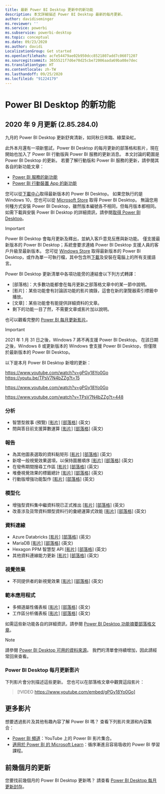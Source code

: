 ```yaml
---
title: 最新 Power BI Desktop 更新中的新功能
description: 本文詳細描述 Power BI Desktop 最新的每月更新。
author: davidiseminger
ms.reviewer: ''
ms.service: powerbi
ms.subservice: powerbi-desktop
ms.topic: conceptual
ms.date: 09/23/2020
ms.author: davidi
LocalizationGroup: Get started
ms.openlocfilehash: acfe54479ae02b950dcc8521807add7c06071207
ms.sourcegitcommit: 3655521f7d6e70d25cbe72006aada69ba08e7dec
ms.translationtype: HT
ms.contentlocale: zh-TW
ms.lasthandoff: 09/25/2020
ms.locfileid: "91224179"
---
```

# <a name="whats-new-in-power-bi-desktop"></a>Power BI Desktop 的新功能

## <a name="september-2020-update-2852840"></a>2020 年 9 月更新 (2.85.284.0)

九月的 Power BI Desktop 更新舒爽清新，如同秋日來臨、綠葉染紅。 

此外本月還有一項新嘗試，Power BI Desktop 的每月更新的部落格和影片，現在開始也加入了 Power BI 行動版與 Power BI 服務的更新消息。 本文討論的範圍是 Power BI Desktop 的更新。 若要了解行動版和 Power BI 服務的更新，請參閱其各自的新功能文章：

* [Power BI 服務的新功能](service-whats-new.md)
* [Power BI 行動裝置 App 的新功能](../consumer/mobile/mobile-whats-new-in-the-mobile-apps.md)

您可以從[下載中心](https://www.microsoft.com/download/details.aspx?id=58494)取得最新版本的 Power BI Desktop。 如果您執行的是 Windows 10，您也可以從 [Microsoft Store](https://aka.ms/pbidesktopstore) 取得 Power BI Desktop。 無論您用何種方式安裝 Power BI Desktop，雖然版本編號各不相同，但每月版本都相同。 如需下載與安裝 Power BI Desktop 的詳細資訊，請參閱[取得 Power BI Desktop](desktop-get-the-desktop.md)。 

> [!IMPORTANT]
> Power BI Desktop 會每月更新及釋出，並納入客戶意見反應與新功能。 僅支援最新版本的 Power BI Desktop；系統會要求連絡 Power BI Desktop 支援人員的客戶升級至最新版本。 您可從 [Windows Store](https://aka.ms/pbidesktopstore) 取得最新版本的 Power BI Desktop，或作為單一可執行檔，其中包含所[下載](https://www.microsoft.com/download/details.aspx?id=58494)及安裝在電腦上的所有支援語言。

Power BI Desktop 更新清單中各項功能旁的連結會以下列方式轉譯：

* \[部落格\]：大多數功能都會在每月更新之部落格文章中的某一節中說明。
* \[影片\]：某些功能會有討論該功能的影片摘錄，這會在新的瀏覽器索引標籤中播放。
* \[文章\]：某些功能會有能提供詳細資料的文章。
* 剩下的功能一目了然，不需要文章或影片加以說明。

也可以觀看完整的 [Power BI 每月更新影片](#power-bi-desktop-monthly-update-video)。

> [!IMPORTANT]
> 2021 年 1 月 31 日之後，Windows 7 將不再支援 Power BI Desktop。 在該日期之後，Windows 8 或更新版本的 Windows 會支援 Power BI Desktop，但僅限於最新版本的 Power BI Desktop。 

以下是本月 Power BI Desktop 新增的更新：

https://www.youtube.com/watch?v=gPGy18Yo0Go https://youtu.be/TPsV7N4bZZg?t=15


https://www.youtube.com/watch?v=gPGy18Yo0Go

https://www.youtube.com/watch?v=TPsV7N4bZZg?t=448

### <a name="analytics"></a>分析
* 智慧型敘事 (預覽) [[影片]](https://www.youtube.com/watch?v=gPGy18Yo0Go?t=51) [[部落格]](https://powerbi.microsoft.com/blog/power-bi-september-2020-feature-summary/#_Smart_narratives_(preview)) (英文) 
* 問與答目前支援算數運算 [[影片]](https://www.youtube.com/watch?v=gPGy18Yo0Go?t=333) [[部落格]](https://powerbi.microsoft.com/blog/power-bi-september-2020-feature-summary/#QA_arithmetic) (英文) 


### <a name="reporting"></a>報告
* 為其他圖表選取的資料點矩形 [[影片]](https://www.youtube.com/watch?v=gPGy18Yo0Go?t=370) [[部落格]](https://powerbi.microsoft.com/blog/power-bi-september-2020-feature-summary/#Data_point_rectangle_select) (英文) 
* 新增一般視覺效果選項，以保持圖層順序 [[影片]](https://www.youtube.com/watch?v=gPGy18Yo0Go?t=405) [[部落格]](https://powerbi.microsoft.com/blog/power-bi-september-2020-feature-summary/#Maintain_layer_order) (英文) 
* 在發佈期間搜尋工作區 [[影片]](https://www.youtube.com/watch?v=gPGy18Yo0Go?t=615) [[部落格]](https://powerbi.microsoft.com/blog/power-bi-september-2020-feature-summary/#Search_workspace) (英文) 
* 堆疊視覺效果的標籤總計 [[影片]](https://www.youtube.com/watch?v=gPGy18Yo0Go?t=630) [[部落格]](https://powerbi.microsoft.com/blog/power-bi-september-2020-feature-summary/#Total_labels_stacked) (英文) 
* 行動版增強功能製作 [[影片]](https://www.youtube.com/watch?v=gPGy18Yo0Go?t=786) [[部落格]](https://powerbi.microsoft.com/blog/power-bi-september-2020-feature-summary/#Mobile_authoring_enhancements) (英文) 


### <a name="modeling"></a>模型化
* 增強型資料集中繼資料現已正式推出 [[影片]](https://www.youtube.com/watch?v=gPGy18Yo0Go?t=1200) [[部落格]](https://powerbi.microsoft.com/blog/power-bi-september-2020-feature-summary/#Enhanced_Dataset_Metadata) (英文)
* 改善涉及貨幣資料類型資料行的彙總運算式效能 [[影片]](https://www.youtube.com/watch?v=gPGy18Yo0Go?t=1220) [[部落格]](https://powerbi.microsoft.com/blog/power-bi-september-2020-feature-summary/#Performance_improvements_to_agg) (英文)


### <a name="data-connectivity"></a>資料連線
* Azure Databricks [[影片]](https://www.youtube.com/watch?v=gPGy18Yo0Go?t=1342) [[部落格]](https://powerbi.microsoft.com/blog/power-bi-september-2020-feature-summary/#Azure_Databricks) (英文)
* MariaDB [[影片]](https://www.youtube.com/watch?v=gPGy18Yo0Go?t=1365) [[部落格]](https://powerbi.microsoft.com/blog/power-bi-september-2020-feature-summary/#MariaDB) (英文)
* Hexagon PPM 智慧型 API [[影片]](https://www.youtube.com/watch?v=gPGy18Yo0Go?t=1386) [[部落格]](https://powerbi.microsoft.com/blog/power-bi-september-2020-feature-summary/#Hexagon_PPM_Smart) (英文)
* 其他資料連線能力更新 [[影片]](https://www.youtube.com/watch?v=gPGy18Yo0Go?t=1411) [[部落格]](https://powerbi.microsoft.com/blog/power-bi-september-2020-feature-summary/#Other_data_connectivity) (英文)


### <a name="visuals"></a>視覺效果
* 不同提供者的新視覺效果 [[影片]](https://www.youtube.com/watch?v=gPGy18Yo0Go?t=1228) [[部落格]](https://powerbi.microsoft.com/blog/power-bi-september-2020-feature-summary/#Visualizations) (英文)


### <a name="template-apps"></a>範本應用程式
* 多頻道屬性儀表板 [[影片]](https://www.youtube.com/watch?v=gPGy18Yo0Go?t=1290) [[部落格]](https://powerbi.microsoft.com/blog/power-bi-september-2020-feature-summary/#Multichannel_Attribution_Dashboard) (英文) 
* 工作區分析儀表板 [[影片]](https://www.youtube.com/watch?v=gPGy18Yo0Go?t=1290) [[部落格]](https://powerbi.microsoft.com/blog/power-bi-september-2020-feature-summary/#Workspace_Analytics_Dashboard) (英文) 


如需這些新功能各自的詳細資訊，請參閱 [Power BI Desktop 功能摘要部落格文章](https://powerbi.microsoft.com/blog/power-bi-september-2020-feature-summary/)。


> [!NOTE]
> 請參閱 [Power BI Desktop 可用的資料來源](../connect-data/desktop-data-sources.md)。 我們的清單會持續增加，因此請經常回來查看。


### <a name="power-bi-desktop-monthly-update-video"></a>Power BI Desktop 每月更新影片
下列影片會分別描述這些更新。 您也可以在部落格文章中觀賞這段影片：

> [!VIDEO https://www.youtube.com/embed/gPGy18Yo0Go]

## <a name="more-videos"></a>更多影片

想要透過影片及其他有趣內容了解 Power BI 嗎？ 查看下列影片來源和內容集合：

-   [Power BI 頻道](https://www.youtube.com/user/mspowerbi)：YouTube 上的 Power BI 影片集合。
-   [適用於 Power BI 的 Microsoft Learn](/learn/powerplatform/power-bi?WT.mc_id=powerbi_landingpage-docs-link)：循序漸進且容易吸收的 Power BI 學習課程。

## <a name="updates-for-previous-months"></a>前幾個月的更新

您要找前幾個月的 Power BI Desktop 更新嗎？ 請查看 [Power BI Desktop 每月更新封存](desktop-latest-update-archive.md)。
